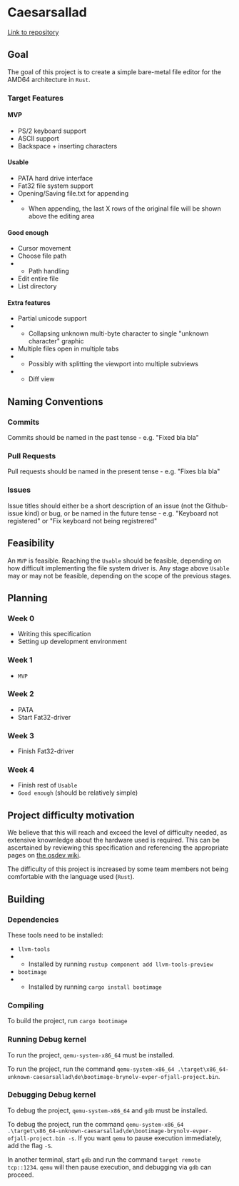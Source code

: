 # Caesarsallad

[Link to repository](https://github.com/INDAPlus20/brynolv-evper-ofjall-project)

## Goal

The goal of this project is to create a simple bare-metal file editor for the AMD64 architecture in `Rust`.

### Target Features

#### **MVP**

- PS/2 keyboard support
- ASCII support
- Backspace + inserting characters

#### **Usable**

- PATA hard drive interface
- Fat32 file system support
- Opening/Saving file.txt for appending
- - When appending, the last X rows of the original file will be shown above the editing area

#### **Good enough**

- Cursor movement
- Choose file path
- - Path handling
- Edit entire file
- List directory

#### **Extra features**

- Partial unicode support
- - Collapsing unknown multi-byte character to single "unknown character" graphic
- Multiple files open in multiple tabs
- - Possibly with splitting the viewport into multiple subviews
- - Diff view

## Naming Conventions

### Commits

Commits should be named in the past tense - e.g. "Fixed bla bla"

### Pull Requests

Pull requests should be named in the present tense - e.g. "Fixes bla bla"

### Issues

Issue titles should either be a short description of an issue (not the Github-issue kind) or bug,
or be named in the future tense - e.g. "Keyboard not registered" or "Fix keyboard not being registrered"

## Feasibility

An `MVP` is feasible. Reaching the `Usable` should be feasible, depending on how difficult implementing the file system driver is.
Any stage above `Usable` may or may not be feasible, depending on the scope of the previous stages.

## Planning

### Week 0

- Writing this specification
- Setting up development environment

### Week 1

- `MVP`

### Week 2

- PATA
- Start Fat32-driver

### Week 3

- Finish Fat32-driver

### Week 4

- Finish rest of `Usable`
- `Good enough` (should be relatively simple)

## Project difficulty motivation

We believe that this will reach and exceed the level of difficulty needed, as extensive knownledge about the hardware used is required.
This can be ascertained by reviewing this specification and referencing the appropriate pages on [the osdev wiki](https://wiki.osdev.org).

The difficulty of this project is increased by some team members not being comfortable with the language used (`Rust`).

## Building

### Dependencies

These tools need to be installed:

- `llvm-tools`
- - Installed by running `rustup component add llvm-tools-preview`
- `bootimage`
- - Installed by running `cargo install bootimage`

### Compiling

To build the project, run `cargo bootimage`

### Running Debug kernel

To run the project, `qemu-system-x86_64` must be installed.

To run the project, run the command `qemu-system-x86_64 .\target\x86_64-unknown-caesarsallad\de\bootimage-brynolv-evper-ofjall-project.bin`.

### Debugging Debug kernel

To debug the project, `qemu-system-x86_64` and `gdb` must be installed.

To debug the project, run the command `qemu-system-x86_64 .\target\x86_64-unknown-caesarsallad\de\bootimage-brynolv-evper-ofjall-project.bin -s`.
If you want `qemu` to pause execution immediately, add the flag `-S`.

In another terminal, start `gdb` and run the command `target remote tcp::1234`. `qemu` will then pause execution, and debugging via `gdb` can proceed.